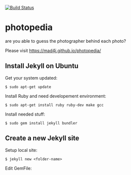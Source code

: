 [![Build Status](https://travis-ci.org/mad4j/photopedia.svg?branch=master)](https://travis-ci.org/mad4j/photopedia)

# photopedia
are you able to guess the photographer behind each photo?

Please visit https://mad4j.github.io/photopedia/

## Install Jekyll on Ubuntu

Get your system updated:

`$ sudo apt-get update`

Install Ruby and need developement environment:

`$ sudo apt-get install ruby ruby-dev make gcc`

Install needed stuff:

`$ sudo gem install jekyll bundler`


## Create a new Jekyll site

Setup local site:

`$ jekyll new <folder-name>`

Edit GemFile:


